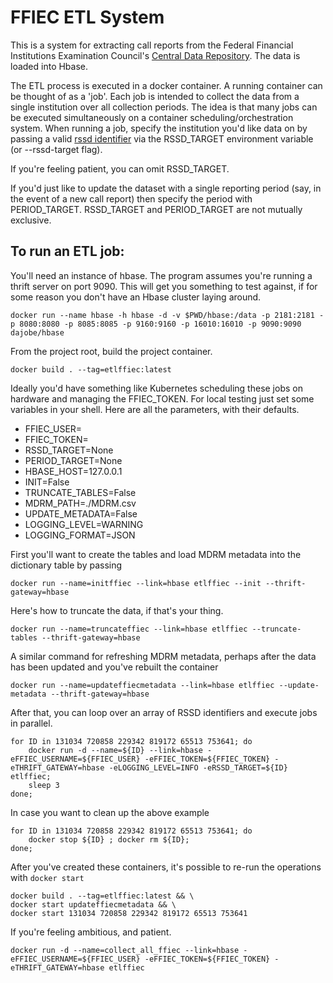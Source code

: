 # FFIEC ETL System

This is a system for extracting call reports from the Federal Financial Institutions Examination Council's
[Central Data Repository](https://cdr.ffiec.gov). The data is loaded into Hbase.

The ETL process is executed in a docker container. A running container can be thought of as a 'job'. 
Each job is intended to collect the data from a single institution over all collection periods. The
idea is that many jobs can be executed simultaneously on a container scheduling/orchestration system. 
When running a job, specify the institution you'd like data on by passing a valid [rssd identifier](https://www.alacra.com/alacra/outside/lei/info/rssdid.html)
via the RSSD_TARGET environment variable (or --rssd-target flag).

If you're feeling patient, you can omit RSSD_TARGET.

If you'd just like to update the dataset with a single reporting period (say, in the event of a new call report)
then specify the period with PERIOD_TARGET. RSSD_TARGET and PERIOD_TARGET are not mutually exclusive.

## To run an ETL job:
You'll need an instance of hbase. The program assumes you're running a thrift server on port 9090. 
This will get you something to test against, if for some reason you don't have an Hbase cluster laying around.

```docker run --name hbase -h hbase -d -v $PWD/hbase:/data -p 2181:2181 -p 8080:8080 -p 8085:8085 -p 9160:9160 -p 16010:16010 -p 9090:9090 dajobe/hbase```

From the project root, build the project container.

```docker build . --tag=etlffiec:latest```

Ideally you'd have something like Kubernetes scheduling these jobs on hardware and managing the FFIEC_TOKEN.
For local testing just set some variables in your shell. Here are all the parameters, with their defaults.

* FFIEC_USER=
* FFIEC_TOKEN=
* RSSD_TARGET=None
* PERIOD_TARGET=None
* HBASE_HOST=127.0.0.1
* INIT=False
* TRUNCATE_TABLES=False
* MDRM_PATH=./MDRM.csv
* UPDATE_METADATA=False
* LOGGING_LEVEL=WARNING
* LOGGING_FORMAT=JSON


First you'll want to create the tables and load MDRM metadata into the dictionary table by passing

```docker run --name=initffiec --link=hbase etlffiec --init --thrift-gateway=hbase```

Here's how to truncate the data, if that's your thing.

```docker run --name=truncateffiec --link=hbase etlffiec --truncate-tables --thrift-gateway=hbase```

A similar command for refreshing MDRM metadata, perhaps after the data has been updated and you've rebuilt the container

```docker run --name=updateffiecmetadata --link=hbase etlffiec --update-metadata --thrift-gateway=hbase```

After that, you can loop over an array of RSSD identifiers and execute jobs in parallel.

```
for ID in 131034 720858 229342 819172 65513 753641; do
    docker run -d --name=${ID} --link=hbase -eFFIEC_USERNAME=${FFIEC_USER} -eFFIEC_TOKEN=${FFIEC_TOKEN} -eTHRIFT_GATEWAY=hbase -eLOGGING_LEVEL=INFO -eRSSD_TARGET=${ID} etlffiec;
    sleep 3
done;
```

In case you want to clean up the above example

```
for ID in 131034 720858 229342 819172 65513 753641; do
    docker stop ${ID} ; docker rm ${ID};
done;
```

After you've created these containers, it's possible to re-run the operations with ``docker start``

````
docker build . --tag=etlffiec:latest && \
docker start updateffiecmetadata && \
docker start 131034 720858 229342 819172 65513 753641
````

If you're feeling ambitious, and patient.
```
docker run -d --name=collect_all_ffiec --link=hbase -eFFIEC_USERNAME=${FFIEC_USER} -eFFIEC_TOKEN=${FFIEC_TOKEN} -eTHRIFT_GATEWAY=hbase etlffiec
```
